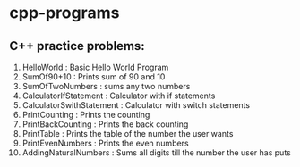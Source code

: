 # cpp-programs

<h2>C++ practice problems:</h2>

1. HelloWorld : Basic Hello World Program
2. SumOf90+10 : Prints sum of 90 and 10
3. SumOfTwoNumbers : sums any two numbers
4. CalculatorIfStatement : Calculator with if statements
5. CalculatorSwithStatement : Calculator with switch statements
6. PrintCounting : Prints the counting
7. PrintBackCounting : Prints the back counting
8. PrintTable : Prints the table of the number the user wants
9. PrintEvenNumbers : Prints the even numbers
10. AddingNaturalNumbers : Sums all digits till the number the user has puts